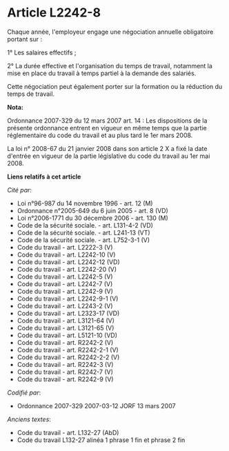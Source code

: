 # Article L2242-8

Chaque année, l'employeur engage une négociation annuelle obligatoire portant sur :

1° Les salaires effectifs ;

2° La durée effective et l'organisation du temps de travail, notamment la mise en place du travail à temps partiel à la
demande des salariés.

Cette négociation peut également porter sur la formation ou la réduction du temps de travail.

**Nota:**

Ordonnance 2007-329 du 12 mars 2007 art. 14 : Les dispositions de la présente ordonnance entrent en vigueur en même temps que
la partie réglementaire du code du travail et au plus tard le 1er mars 2008. 

La loi n° 2008-67 du 21 janvier 2008 dans son article 2 X a fixé la date d'entrée en vigueur de la partie législative du code
du travail au 1er mai 2008.

**Liens relatifs à cet article**

_Cité par_:

  - Loi n°96-987 du 14 novembre 1996 - art. 12 (M)
  - Ordonnance n°2005-649 du 6 juin 2005 - art. 8 (VD)
  - Loi n°2006-1771 du 30 décembre 2006 - art. 130 (M)
  - Code de la sécurité sociale. - art. L131-4-2 (VD)
  - Code de la sécurité sociale. - art. L241-13 (VT)
  - Code de la sécurité sociale. - art. L752-3-1 (V)
  - Code du travail - art. L2222-3 (V)
  - Code du travail - art. L2242-10 (V)
  - Code du travail - art. L2242-12 (VD)
  - Code du travail - art. L2242-20 (V)
  - Code du travail - art. L2242-5 (V)
  - Code du travail - art. L2242-7 (V)
  - Code du travail - art. L2242-9 (V)
  - Code du travail - art. L2242-9-1 (V)
  - Code du travail - art. L2243-2 (V)
  - Code du travail - art. L2323-17 (VD)
  - Code du travail - art. L3121-64 (V)
  - Code du travail - art. L3121-65 (V)
  - Code du travail - art. L5121-10 (VD)
  - Code du travail - art. R2242-2 (V)
  - Code du travail - art. R2242-2-1 (V)
  - Code du travail - art. R2242-2-2 (V)
  - Code du travail - art. R2242-3 (V)
  - Code du travail - art. R2242-7 (V)
  - Code du travail - art. R2242-9 (V)

_Codifié par_:

  - Ordonnance 2007-329 2007-03-12 JORF 13 mars 2007

_Anciens textes_:

  - Code du travail - art. L132-27 (AbD)
  - Code du travail L132-27 alinéa 1 phrase 1 fin et phrase 2 fin
